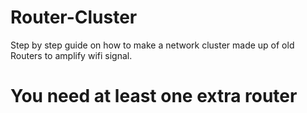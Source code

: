 # Router-Cluster
Step by step guide on how to make a network cluster made up of old Routers to amplify wifi signal.

# You need at least one extra router
